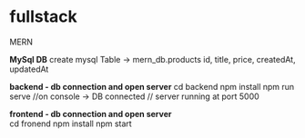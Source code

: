 # fullstack
MERN

**MySql DB**
create mysql Table -> mern_db.products
id, title, price, createdAt, updatedAt

**backend - db connection and open server**
cd backend
  npm install 
  npm run serve //on console ->  DB connected // server running at port 5000
  
**frontend - db connection and open server**  
cd fronend
  npm install 
  npm start

